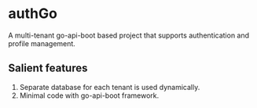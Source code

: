 # authGo

A multi-tenant go-api-boot based project that supports authentication and profile management.

## Salient features
1. Separate database for each tenant is used dynamically.
2. Minimal code with go-api-boot framework.
